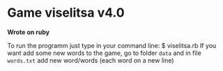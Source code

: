 # Game viselitsa v4.0
**Wrote on ruby**

To run the programm just type in your command line:
      $ viselitsa.rb 
If you want add some new words to the game, go to folder
      `data` 
and in file
      `words.txt`
add new word/words (each word on a new line)
